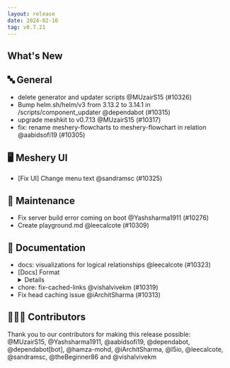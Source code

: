 ```yaml
---
layout: release
date: 2024-02-16
tag: v0.7.21
---
```


## What's New
## 🔤 General
- delete generator and updater scripts @MUzairS15 (#10326)
- Bump helm.sh/helm/v3 from 3.13.2 to 3.14.1 in /scripts/component_updater @dependabot (#10315)
- upgrade meshkit to v0.7.13 @MUzairS15 (#10317)
- fix: rename meshery-flowcharts to meshery-flowchart in relation @aabidsofi19 (#10305)

## 🖥 Meshery UI

- [Fix UI] Change menu text @sandramsc (#10325)

## 🧰 Maintenance

- Fix server build error coming on boot @Yashsharma1911 (#10276)
- Create playground.md @leecalcote (#10309)

## 📖 Documentation

- docs: visualizations for logical relationships @leecalcote (#10323)
- [Docs] Format <details> with HTML tag not markdown - Update contributing-models.md @hamza-mohd (#10321)
- chore: fix-cached-links @vishalvivekm (#10319)
- Fix head caching issue @iArchitSharma (#10313)

## 👨🏽‍💻 Contributors

Thank you to our contributors for making this release possible:
@MUzairS15, @Yashsharma1911, @aabidsofi19, @dependabot, @dependabot[bot], @hamza-mohd, @iArchitSharma, @l5io, @leecalcote, @sandramsc, @theBeginner86 and @vishalvivekm
